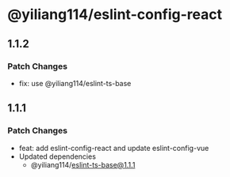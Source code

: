 # @yiliang114/eslint-config-react

## 1.1.2

### Patch Changes

- fix: use @yiliang114/eslint-ts-base

## 1.1.1

### Patch Changes

- feat: add eslint-config-react and update eslint-config-vue
- Updated dependencies
  - @yiliang114/eslint-ts-base@1.1.1
